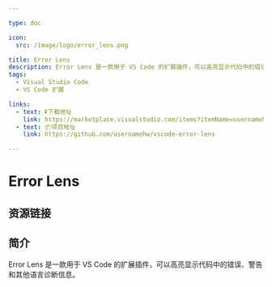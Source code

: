 ```yaml
---

type: doc

icon:
  src: /image/logo/error_lens.png

title: Error Lens
description: Error Lens 是一款用于 VS Code 的扩展插件，可以高亮显示代码中的错误、警告和其他语言诊断信息。
tags:
  - Visual Studio Code
  - VS Code 扩展

links:
  - text: ⏬下载地址
    link: https://marketplace.visualstudio.com/items?itemName=usernamehw.errorlens
  - text: 📦项目地址
    link: https://github.com/usernamehw/vscode-error-lens

---
```


<ShowLogo />

# Error Lens

<ShowTags />

<ShowBreadcrumb />

## 资源链接

<ShowLinks />

## 简介

Error Lens 是一款用于 VS Code 的扩展插件，可以高亮显示代码中的错误、警告和其他语言诊断信息。
